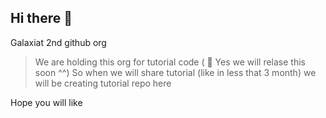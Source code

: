 ## Hi there 👋

Galaxiat 2nd github org
> We are holding this org for tutorial code ( 👀 Yes we will relase this soon ^^) 
> So when we will share tutorial (like in less that 3 month) we will be creating tutorial repo here 

Hope you will like
